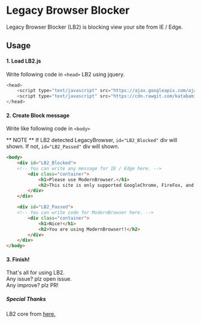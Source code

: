 # Legacy Browser Blocker

Legacy Browser Blocker (LB2) is blocking view your site from IE / Edge.

## Usage

#### 1. Load LB2.js
Write following code in `<head>`
LB2 using jquery.

```javascript
<head>
	<script type="text/javascript" src="https://ajax.googleapis.com/ajax/libs/jquery/2.2.4/jquery.min.js"></script>
	<script type="text/javascript" src="https://cdn.rawgit.com/katabamia/Legacy_Browser_Blocker/LB2.js"></script>
</head>
```

#### 2. Create Block message
Write like following code in `<body>`

** NOTE **  If LB2 detected LegacyBrowser, `id="LB2_Blocked"` div will shown. If not, `id="LB2_Passed"` div will shown.

```html
<body>
	<div id="LB2_Blocked">
	<!-- You can write any message for IE / Edge here. -->
		<div class="container">
			<h1>Please use ModernBrowser.</h1>
			<h2>This site is only supported GoogleChrome, FireFox, and other ModernBrowser.</h2>
		</div>
	</div>

	<div id="LB2_Passed">
	<!-- You can write code for ModernBrowser here. -->	
		<div class="container">
			<h1>Nice!</h1>
			<h2>You are using ModernBrowser!!</h2>
		</div>
	</div>
</body>
```

#### 3. Finish!
That's all for using LB2.  
Any issue? plz open issue.  
Any improve? plz PR!  

##### Special Thanks
LB2 core from [here.](https://arisu.tachibana.cool/happybirthday)